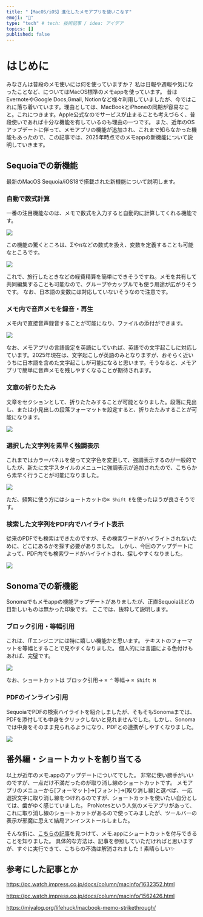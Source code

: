 ```yaml
---
title: "【MacOS/iOS】進化したメモアプリを使いこなす"
emoji: "🐙"
type: "tech" # tech: 技術記事 / idea: アイデア
topics: []
published: false
---
```


# はじめに
みなさんは普段のメモ使いには何を使っていますか？
私は日報や週報や気になったことなど、についてはMacOS標準のメモappを使っています。
昔はEvernoteやGoogle Docs,Gmail, Notionなど様々利用していましたが、今ではこれに落ち着いています。理由としては、MacBookとiPhoneの同期が容易なこと。これにつきます。Apple公式なのでサービスが止まることも考えづらく、普段使いであれば十分な機能を有しているのも理由の一つです。
また、近年のOSアップデートに伴って、メモアプリの機能が追加され、これまで知らなかった機能もあったので、この記事では、2025年時点でのメモappの新機能について説明していきます。

## Sequoiaでの新機能
最新のMacOS Sequoia/iOS18で搭載された新機能について説明します。

### 自動で数式計算
一番の注目機能なのは、メモで数式を入力すると自動的に計算してくれる機能です。

![](/images/memo-app-features/a.gif)

この機能の驚くところは、Σやπなどの数式を扱え、変数を定義することも可能なところです。

![](/images/memo-app-features/b.gif)

これで、旅行したときなどの経費精算を簡単にできそうですね。メモを共有して共同編集することも可能なので、グループやカップルでも使う用途が広がりそうです。
なお、日本語の変数には対応していないそうなので注意です。

### メモ内で音声メモを録音・再生
メモ内で直接音声録音することが可能になり、ファイルの添付ができます。

![](/images/memo-app-features/c.gif)

なお、メモアプリの言語設定を英語にしていれば、英語での文字起こしに対応しています。2025年現在は、文字起こしが英語のみとなりますが、おそらく近いうちに日本語を含めた文字起こしが可能になると思います。そうなると、メモアプリで簡単に音声メモを残しやすくなることが期待されます。

### 文章の折りたたみ
文章をセクションとして、折りたたみすることが可能となりました。段落に見出し、または小見出しの段落フォーマットを設定すると、折りたたみすることが可能になります。


![](/images/memo-app-features/e.gif)

### 選択した文字列を素早く強調表示
これまではカラーバネルを使って文字色を変更して、強調表示するのが一般的でしたが、新たに文字スタイルのメニューに強調表示が追加されたので、こちらから素早く行うことが可能になりました。

![](/images/memo-app-features/f.gif)

ただ、頻繁に使う方にはショートカットの`⌘ Shift E`を使ったほうが良さそうです。

### 検索した文字列をPDF内でハイライト表示
従来のPDFでも検索はできたのですが、その検索ワードがハイライトされないために、どこにあるかを探す必要がありました。
しかし、今回のアップデートによって、PDF内でも検索ワードがハイライトされ、探しやすくなりました。

![](/images/memo-app-features/g.gif)

## Sonomaでの新機能
Sonomaでもメモappの機能アップデートがありましたが、正直Sequoiaほどの目新しいものは無かった印象です。
ここでは、抜粋して説明します。

### ブロック引用・等幅引用
これは、ITエンジニアには特に嬉しい機能かと思います。
テキストのフォーマットを等幅とすることで見やすくなりました。
個人的には言語による色付けもあれば、完璧です。

![](/images/memo-app-features/h.gif)

なお、ショートカットは
ブロック引用→ `⌘ ^`
等幅→ `⌘ Shift M`

### PDFのインライン引用
SequoiaでPDFの検索ハイライトを紹介しましたが、そもそもSonomaまでは、PDFを添付しても中身をクリックしないと見れませんでした。しかし、Sonomaでは中身をそのまま見られるようになり、PDFとの連携がしやすくなりました。

![](/images/memo-app-features/i.gif)

## 番外編・ショートカットを割り当てる
以上が近年のメモ.appのアップデートについてでした。
非常に使い勝手がいいのですが、一点だけ不満だったのが取り消し線のショートカットです。
メモアプリのメニューから[フォーマット]→[フォント]→[取り消し線]と選べば、一応選択文字に取り消し線をつけれるのですが、ショートカットを使いたい自分としては、歯がゆく感じていました。
ProNotesという人気のメモアプリがあって、これに取り消し線のショートカットがあるので使ってみましたが、ツールバーの表示が邪魔に思えて結局アンインストールしました。

そんな折に、[こちらの記事](https://miyalog.org/lifehuck/macbook-memo-strikethrough/)を見つけて、メモ.appにショートカットを付与できることを知りました。
具体的な方法は、記事を参照していただければと思いますが、すぐに実行できて、こちらの不満は解消されました！素晴らしい✨


## 参考にした記事とか
https://pc.watch.impress.co.jp/docs/column/macinfo/1632352.html

https://pc.watch.impress.co.jp/docs/column/macinfo/1562426.html

https://miyalog.org/lifehuck/macbook-memo-strikethrough/